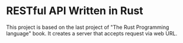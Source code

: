 # RESTful API Written in Rust

This project is based on the last project of "The Rust Programming language" book.
It creates a server that accepts request via web URL.